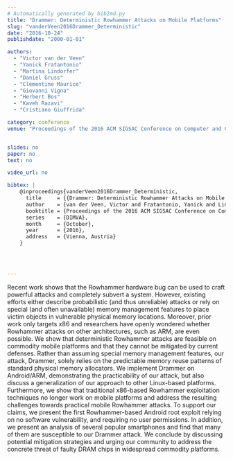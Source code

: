 ```yaml
---
# Automatically generated by bib2md.py
title: "Drammer: Deterministic Rowhammer Attacks on Mobile Platforms"
slug: "vanderVeen2016Drammer_Deterministic"
date: "2016-10-24"
publishdate: "2000-01-01"

authors:
  - "Victor van der Veen"
  - "Yanick Fratantonio"
  - "Martina Lindorfer"
  - "Daniel Gruss"
  - "Clementine Maurice"
  - "Giovanni Vigna"
  - "Herbert Bos"
  - "Kaveh Razavi"
  - "Cristiano Giuffrida"

category: conference
venue: "Proceedings of the 2016 ACM SIGSAC Conference on Computer and Communications Security (DIMVA)"


slides: no
paper: no
text: no

video_url: no

bibtex: |
    @inproceedings{vanderVeen2016Drammer_Deterministic,
      title     = {{Drammer: Deterministic Rowhammer Attacks on Mobile Platforms}},
      author    = {van der Veen, Victor and Fratantonio, Yanick and Lindorfer, Martina and Gruss, Daniel and Maurice, Clementine and Vigna, Giovanni and Bos, Herbert and Razavi, Kaveh and Giuffrida, Cristiano},
      booktitle = {Proceedings of the 2016 ACM SIGSAC Conference on Computer and Communications Security},
      series    = {DIMVA},
      month     = {October},
      year      = {2016},
      address   = {Vienna, Austria}
    }




---
```


Recent work shows that the Rowhammer hardware bug can be used to craft powerful attacks and completely subvert a system. However, existing efforts either describe probabilistic (and thus unreliable) attacks or rely on special (and often unavailable) memory management features to place victim objects in vulnerable physical memory locations. Moreover, prior work only targets x86 and researchers have openly wondered whether Rowhammer attacks on other architectures, such as ARM, are even possible. We show that deterministic Rowhammer attacks are feasible on commodity mobile platforms and that they cannot be mitigated by current defenses. Rather than assuming special memory management features, our attack, Drammer, solely relies on the predictable memory reuse patterns of standard physical memory allocators. We implement Drammer on Android/ARM, demonstrating the practicability of our attack, but also discuss a generalization of our approach to other Linux-based platforms. Furthermore, we show that traditional x86-based Rowhammer exploitation techniques no longer work on mobile platforms and address the resulting challenges towards practical mobile Rowhammer attacks. To support our claims, we present the first Rowhammer-based Android root exploit relying on no software vulnerability, and requiring no user permissions. In addition, we present an analysis of several popular smartphones and find that many of them are susceptible to our Drammer attack. We conclude by discussing potential mitigation strategies and urging our community to address the concrete threat of faulty DRAM chips in widespread commodity platforms.